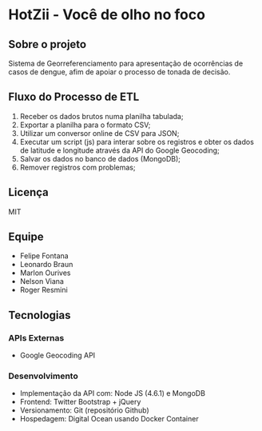 # HotZii - Você de olho no foco

## Sobre o projeto

Sistema de Georreferenciamento para apresentação de ocorrências de casos de dengue, afim de apoiar o processo de tonada de decisão.

## Fluxo do Processo de ETL

1. Receber os dados brutos numa planilha tabulada;
2. Exportar a planilha para o formato CSV;
3. Utilizar um conversor online de CSV para JSON;
4. Executar um script (js) para interar sobre os registros e obter os dados de latitude e longitude através da API do Google Geocoding;
5. Salvar os dados no banco de dados (MongoDB);
6. Remover registros com problemas;

## Licença

MIT

## Equipe

* Felipe Fontana
* Leonardo Braun
* Marlon Ourives
* Nelson Viana
* Roger Resmini

## Tecnologias
### APIs Externas

* Google Geocoding API

### Desenvolvimento

* Implementação da API com: Node JS (4.6.1) e MongoDB
* Frontend: Twitter Bootstrap + jQuery
* Versionamento: Git (repositório Github)
* Hospedagem: Digital Ocean usando Docker Container
